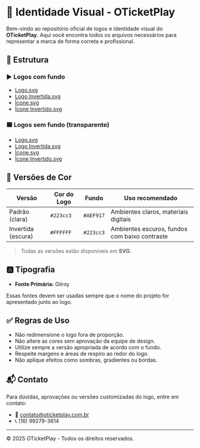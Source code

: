 # 🎨 Identidade Visual - OTicketPlay

Bem-vindo ao repositório oficial de logos e identidade visual do **OTicketPlay**. Aqui você encontra todos os arquivos necessários para representar a marca de forma correta e profissional.

## 📁 Estrutura

### ▶️ Logos com fundo

- [Logo.svg](./logos/svg/com_fundo/logo.svg)
- [Logo Invertida.svg](./logos/svg/com_fundo/logo_invert.svg)
- [Ícone.svg](./logos/svg/com_fundo/icone.svg)
- [Ícone Invertido.svg](./logos/svg/com_fundo/icone_invert.svg)

### 🟦 Logos sem fundo (transparente)

- [Logo.svg](./logos/svg/sem_fundo/logo.svg)
- [Logo Invertida.svg](./logos/svg/sem_fundo/logo_invert.svg)
- [Ícone.svg](./logos/svg/sem_fundo/icone.svg)
- [Ícone Invertido.svg](./logos/svg/sem_fundo/icone_invert.svg)

## 🎨 Versões de Cor

| Versão             | Cor do Logo | Fundo     | Uso recomendado                               |
| ------------------ | ----------- | --------- | --------------------------------------------- |
| Padrão (clara)     | `#223cc3`   | `#AEF917` | Ambientes claros, materiais digitais          |
| Invertida (escura) | `#FFFFFF`   | `#223cc3` | Ambientes escuros, fundos com baixo contraste |

> Todas as versões estão disponíveis em **SVG**.

## 🅰️ Tipografia

- **Fonte Primária:** Gilroy

Essas fontes devem ser usadas sempre que o nome do projeto for apresentado junto ao logo.

## ✅ Regras de Uso

- Não redimensione o logo fora de proporção.
- Não altere as cores sem aprovação da equipe de design.
- Utilize sempre a versão apropriada de acordo com o fundo.
- Respeite margens e áreas de respiro ao redor do logo.
- Não aplique efeitos como sombras, gradientes ou bordas.

## 📬 Contato

Para dúvidas, aprovações ou versões customizadas do logo, entre em contato:

- 📧 contato@oticketplay.com.br
- 📞 (16) 99279-3614

---

© 2025 OTicketPlay - Todos os direitos reservados.
